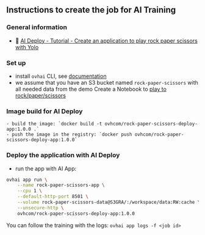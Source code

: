 ## Instructions to create the job for AI Training

### General information
  - 🔗 [AI Deploy - Tutorial - Create an application to play rock paper scissors with Yolo](https://help.ovhcloud.com/csm/en-ie-public-cloud-ai-deploy-rock-paper-scissors?id=kb_article_view&sysparm_article=KB0060262)

### Set up
  - install `ovhai` CLI, see [documentation](https://help.ovhcloud.com/csm/en-gb-public-cloud-ai-cli-install-client?id=kb_article_view&sysparm_article=KB0047844)
  - we assume that you have an S3 bucket named `rock-paper-scissors` with all needed data from the demo Create a Notebook to [play to rock/paper/scissors](../../notebooks/)

### Image build for AI Deploy

    - build the image: `docker build -t ovhcom/rock-paper-scissors-deploy-app:1.0.0 .`
    - push the image in the registry: `docker push ovhcom/rock-paper-scissors-deploy-app:1.0.0`

### Deploy the application with AI Deploy

 - run the app with AI App:
```bash
ovhai app run \
    --name rock-paper-scissors-app \
    --cpu 1 \
    --default-http-port 8501 \
    --volume rock-paper-scissors-data@S3GRA/:/workspace/data:RW:cache \
    --unsecure-http \
    ovhcom/rock-paper-scissors-deploy-app:1.0.0
```

You can follow the training with the logs: `ovhai app logs -f <job id>`